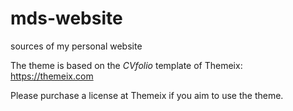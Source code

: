 # mds-website
sources of my personal website

The theme is based on the *CVfolio* template of Themeix: https://themeix.com

Please purchase a license at Themeix if you aim to use the theme.
